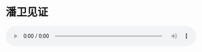 # 潘卫见证

<audio style="width: 100%;" preload="false" controls controlslist="nodownload"><source src="//file.simai.life/audio/mp3/old/27566.mp3" type="audio/mpeg">Your browser does not support the audio element.</audio>


